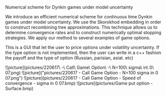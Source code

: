 Numerical scheme for Dynkin games under model uncertainty


We introduce an efficient numerical scheme for continuous time Dynkin games under model uncertainty. We use the Skorokhod embedding in order to construct recombining tree approximations. This technique allows us to determine convergence rates and to construct numerically optimal stopping strategies. We apply our method to several examples of game options.


This is a GUI that let the user to price options under volatility uncertainty.
If the type option is not implemented, then the user can write in a c++ fashion the payoff and the type of option (Russian, parisian, asiat. etc)

![picture](pictures/220617\ -\ Call\ Game\ Option\ -\ N=100\ sigma\ in\ 0\ 07.png)
![picture]("pictures/220617 - Call Game Option - N=100 sigma in 0 07.png")
![picture](pictures/220617 - Call Game Option - Speed of convergence - sigma in 0 07.bmp)
![picture](pictures/Game put option - Surface.bmp)
